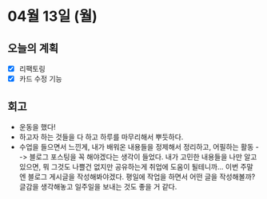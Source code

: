 # 04월 13일 (월)

## 오늘의 계획

- [x] 리팩토링
- [x] 카드 수정 기능

## 회고

- 운동을 했다!
- 하고자 하는 것들을 다 하고 하루를 마무리해서 뿌듯하다.
- 수업을 들으면서 느낀게, 내가 배워온 내용들을 정제해서 정리하고, 어필하는 활동 --> 블로그 포스팅을 꼭 해야겠다는 생각이 들었다. 내가 고민한 내용들을 나만 알고 있으면, 뭐 그것도 나쁠건 없지만 공유하는게 취업에 도움이 될테니까... 이번 주말엔 블로그 게시글을 작성해봐야겠다. 평일에 작업을 하면서 어떤 글을 작성해볼까? 글감을 생각해놓고 일주일을 보내는 것도 좋을 거 같다.
